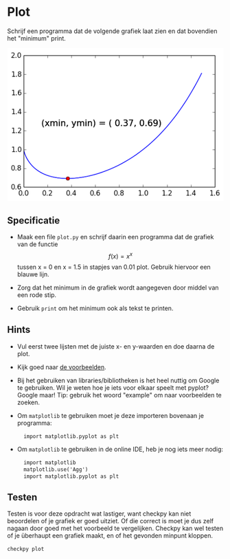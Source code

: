 # Plot

Schrijf een programma dat de volgende grafiek laat zien en dat bovendien het "minimum" print.

![](plotje4.png)

## Specificatie

* Maak een file `plot.py` en schrijf daarin een programma dat de grafiek van de functie $$f(x) = x^x$$ tussen x = 0 en x = 1.5 in stapjes van 0.01 plot. Gebruik hiervoor een blauwe lijn.

* Zorg dat het minimum in de grafiek wordt aangegeven door middel van een rode stip.

* Gebruik `print` om het minimum ook als tekst te printen.

## Hints

* Vul eerst twee lijsten met de juiste x- en y-waarden en doe daarna de plot.

* Kijk goed naar [de voorbeelden](/python/plot).

* Bij het gebruiken van libraries/bibliotheken is het heel nuttig om Google te gebruiken. Wil je weten hoe je iets voor elkaar speelt met pyplot? Google maar! Tip: gebruik het woord "example" om naar voorbeelden te zoeken.

* Om `matplotlib` te gebruiken moet je deze importeren bovenaan je programma:

		import matplotlib.pyplot as plt

* Om `matplotlib` te gebruiken in de online IDE, heb je nog iets meer nodig:

		import matplotlib
		matplotlib.use('Agg')
		import matplotlib.pyplot as plt

## Testen

Testen is voor deze opdracht wat lastiger, want checkpy kan niet beoordelen of je grafiek er goed uitziet. Of die correct is moet je dus zelf nagaan door goed met het voorbeeld te vergelijken. Checkpy kan wel testen of je überhaupt een grafiek maakt, en of het gevonden minpunt kloppen.

    checkpy plot
